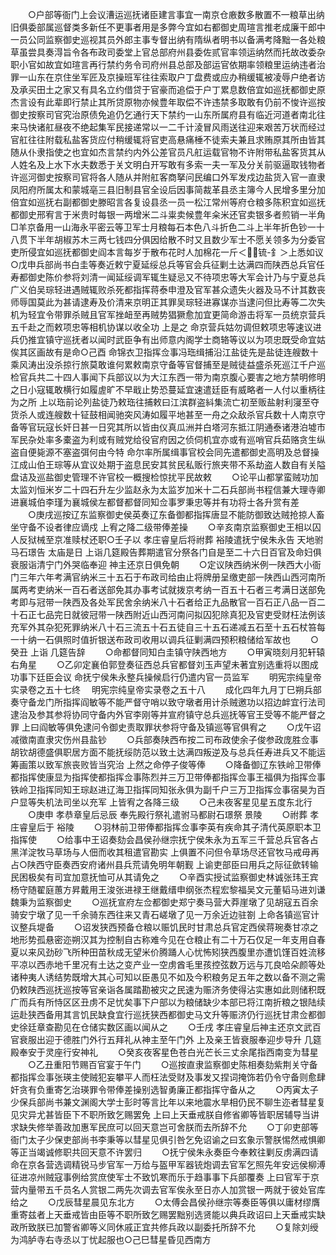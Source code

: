 <!-- { "loadSidebar": true } -->
　　○户部等衙门上会议漕运巡抚诸臣建言事宜一南京仓廒数多散置不一粮草出纳旧俱委部属巡督类多新任不更事者用是多弊今宜如右都御史周瑄言推老成廉干郎中一员公同监察御史巡视其员外郎主事专督出纳有隋纵者明书以备满考降黜一各处粮草虽尝具奏淂旨令各布政司委堂上官总部府州县委佐贰官率领运纳然而托故改委杂职小官如故宜如瑄言再行禁约务令司府州县总部及部运官依期率领粮里运纳违者治罪一山东在京住坐军匠及京操班军往往索取户丁盘费或应办稍缓辄被凌辱户绝者访及承买田土之家又有具名立约借贷于官豪而追偿于户丁累息数倍宜如巡抚都御史原杰言设有此辈即行禁止其所贷原物亦候豊年取偿不许违禁多取敢有仍前不悛许巡按御史按察司官究治原债免追仍乞通行天下禁约一山东所属府县有临近河道者南北往来马快诸舡昼夜不绝起集军民接递常以一二千计淩冒风雨送往迎来艰苦万状而经过官舡往往附载私盐客货应付稍缓辄将官吏高悬痛棰不徒索夫兼且求贿原其所由皆其随从仆隶指使之也宜如杰言禁约内外公差官员凡舡运载官物不许附带私盐客货其从人姓名及上水下水夫数悉于关文明白开写敢有多索一夫一军及分关前驱逼取钱物者许巡河御史按察司官将各人随从并附舡客商拏问民编口外军发戍边盐货入官一直隶凤阳府所属太和蒙城亳三县旧制县官全设后因事简裁革县丞主簿今人民增多里分加倍宜如巡抚右副都御史滕昭言各复设县丞一员一松江常州等府仓粮多陈积宜如巡抚都御史邢宥言于米贵时每银一两增米二斗粜卖候豊年籴米还官卖银多者煎销一半角□羊京备用一山海永平密云等卫军士月粮每石本色八斗折色二斗上半年折色钞一十八贯下半年胡椒苏木三两七钱四分俱因给散不时又且数少军士不愿关领多为分委官吏所侵宜如巡抚都御史阎本言每岁于散布花时人加棉花一斤＜锍-釒＞上悉如议○戊申兵部尚书白圭等奏近敕宁夏延绥总兵等官会兵征剿土达满四而陕西总兵官任寿都御史陈价参将刘清一闻延绥调军辄生疑忌又不待项忠等大军会计乃与宁夏总兵广义伯吴琮轻进遇贼辄败杀死都指挥蒋泰申澄及官军甚众遗失火器及马不计其数丧师辱国莫此为甚请逮寿及价清来京明正其罪吴琮轻进寡谋亦当逮问但比寿等二次失机为轻宜令带罪杀贼且官军挫衄至再贼势猖獗愈加宜更简命游击将军一员统京营兵五千赴之而敕项忠等相机协谋以收全功  上是之  命京营兵姑勿调但敕项忠等速议进兵仍推宜镇守巡抚者以闻时武臣争有出师意内阁学士商辂等议以为项忠既受命宜姑俟其区画故有是命○己酉  命锦衣卫指挥佥事冯珤缉捕沿江盐徒先是盐徒连艘数十乘风涛出没杀掠行旅莫敢谁何累敕南京守备等官督捕至是贼徒益盛杀死巡江千户巡检官兵共二十四人事闻下兵部议以为大江东西一带为南京腹心要害之地方禁明修明之日小寇辄敢横行如履虗旷不早戢止势恐蔓延宜速遣廷臣有威略者一人付以重柄往为之所  上以珤前论列盐徒乃敕珤往捕敕曰江滨群盗紏集流亡初至贩盐射利寖至夺货杀人或连艘数十钲鼓相闻驰突风涛如履平地甚至一舟之众敌杀官兵数十人南京守备等官玩寇长奸日甚一日究其所以皆由仪真瓜洲并白塔河东抵江阴通泰诸港泊墟市军民杂处率多橐盗为利或有贼党给役官府因之侦伺机宜亦或有巡哨官兵茹赂贪生纵盗自便毙源不塞盗弭何由今特  命尔率所属缉事官校会同先遣都御史高明及总督操江成山伯王琮等从宜议处期于盗息民安其贫民私贩行旅夹带不系劫盗人数自有关隘盘诘及巡盐御史管理不许官校一概搜检惊扰平民故敕
　　○论平山都掌蛮贼功加太监刘恒米岁二十四石升左少监赵永为太监岁加米十二石兵部尚书程信兼大理寺卿进襄城伯李瑾为襄城侯左都督都督同知佥事罗秉忠等并有功将士各升赏有差
　　○庚戌巡按辽东监察御史侯英奏辽东备御都指挥唐显不能防御致达贼抢掠人畜坐守备不设者律应谪戍  上宥之降二级带俸差操
　　○辛亥南京监察御史王相以囚人反狱械至京准赎杖还职○壬子以  孝庄睿皇后将祔葬  裕陵遣抚宁侯朱永告  天地驸马石璟告  太庙是日  上诣几筵殿告葬期遣官分祭各门自是至二十六日百官及命妇俱衰服诣清宁门外哭临奉迎  神主还京日俱免朝
　　○定议陕西纳米例一陕西大小衙门三年六年考满官纳米三十五石于布政司给由止将牌册呈缴吏部一陕西山西河南所属两考吏纳米一百石者送部免其办事考试就拨京考纳一百五十石者三考满日送部免考即与冠带一陕西及各处军民舍余纳米八十石者给正九品散官一百石正八品一百二十石正七品完日就彼冠带一陕西附近山西河南问拟囚犯除真犯及官吏受财枉法例该充军外其杂犯死罪纳米八十石三流五十石五徒自三十五石递减五石至十五石杖笞每一十纳一石俱照时值折银送布政司收用以调兵征剿满四预积粮储给军故也
　　○癸丑  上诣  几筵告辞
　　○命都督同知白圭镇守陕西地方
　　○甲寅晓刻月犯轩辕右角星
　　○乙卯定襄伯郭登奏征西总兵官都督刘玉声望未著宜别选重将以图成功事下廷臣会议  命抚宁侯朱永整兵操候启行仍遣内官一员监军
　　明宪宗纯皇帝实录卷之五十七终
　明宪宗纯皇帝实录卷之五十八
　　成化四年九月丁巳朔兵部奏守备龙门所指挥阎敏等不能严督守哨以致守墩者用计杀贼邀功以招边衅宜行法司逮治及参其参将协同守备内外官李刚等并宣府镇守总兵巡抚等官王受等不能严督之罪  上曰阎敏等俱免逮问令御史责取罪状参将守备及镇巡等官俱宥之
　　○戊午诏减徵南直隶灾伤州县盐钞
　　○兵部奏陕西布按二司布政使余子俊参政庞胜佥事胡钦胡德盛俱职居方面不能抚绥防范以致土达满四叛逆及与总兵任寿进兵又不能运筹画策以致军旅丧败皆当究治  上然之命停子俊等俸
　　○降备御辽东铁岭卫带俸都指挥使康显为指挥使都指挥佥事陈烈并三万卫带俸都指挥佥事王福俱为指挥佥事铁岭卫指挥同知王琮赵进辽海卫指挥同知张永俱为副千户三万卫指挥佥事宿昊为百户显等失机法司坐以充军  上皆宥之各降三级
　　○己未夜客星见星五度东北行
　　○庚申  孝恭章皇后忌辰  奉先殿行祭礼遣驸马都尉石璟祭  景陵
　　○祔葬  孝庄睿皇后于  裕陵
　　○羽林前卫带俸都指挥佥事李英有疾命其子清代英原职本卫指挥使
　　○给事中王诏奏劾会昌侯孙继宗抚宁侯朱永为五军三千营总兵官各占黑洋淀牧马草场与人佃而收其租遣官勘实  上俱置不问但令草场尽还官牧马戒毋再占○陕西守臣奏西安府诸州县兵荒请免明年朝觐  上谕吏部臣曰用兵之际征歛转输民困极矣有司宜加意抚恤可从其请免之
　　○辛酉实授试监察御史林诚张玮王宾杨守随翟庭蕙方昇戴用王浚张进禄王继戴缙申纲张杰程宏黎福吴文元董韬马进刘谦魏秉为监察御史
　　○巡抚宣府左佥都御史郑宁奏马营大莽崖墩了见胡寇五百余骑安宁墩了见一千余骑东西往来又青石嵯墩了见一万余近边驻劄  上命各镇巡官计议整兵堤备
　　○诏发狭西预备仓粮以赈饥民时甘肃总兵官定西侯蒋琬奏甘凉之地形势孤悬密迩朔汉其为控制自古称难今见在仓粮止有二十万石仅足一年支用自春夏以来风劲砂飞所种田苗秋成无望米价腾踊人心忧怖矧狭西腹里亦遭饥馑百姓流移平凉以西赤地千里况有土达之变产业一空虏酋毛里孩控弦数万远与兀良哈朵颜等处诸种夷人诱结势既增大其心可知以臣愚见不如及今积粮务足五年之数以备不测之需仍敕陕西巡抚巡按等官亲诣各属踏勘被灾之民速为赈济务使得沾实惠如此则储积既广而兵有所恃区区丑虏不足忧矣事下户部以为粮储缺少本部已将江南折粮之银陆续运赴狭西备用其言饥民缺食宜行巡抚狭西都御史马文升等赈济仍行巡抚甘肃佥都御史徐廷章查勘见在仓储实数区画以闻从之
　　○壬戌  孝庄睿皇后神主还京文武百官衰服出迎于德胜门外行五拜礼从神主至午门外  上及亲王皆衰服奉迎步导升  几筵殿奉安于灵座行安神礼
　　○癸亥夜客星色苍白光芒长三丈余尾指西南变为彗星
　　○乙丑重阳节赐百官宴于午门
　　○巡按直隶监察御史陈相奏劾紫荆关守备都指挥佥事张瑛主使贼犯妄攀平人而枉法受财及事发又捏词掩饰若仍令守备则愈肆奸贪有负重寄乞治瑛罪令带俸差操别选智勇廉正都指挥守备从之
　　○丙寅太子少保兵部尚书兼文渊阁大学士彭时等言比年以来地震水旱相仍民不聊生迩者彗星复见灾异尤甚皆臣下不职所致乞赐罢免  上曰上天垂戒朕自修省卿等皆职居辅导当讲求缺失修举善政加惠军民庶可以回天意岂可舍朕而去所辞不允
　　○丁卯吏部等衙门太子少保吏部尚书李秉等以彗星见俱引咎乞免诏谕之曰玄象示警朕惕然戒惧卿等正当竭诚修职共回天意不许罢归
　　○抚宁侯朱永奏臣今奉敕往剿反虏满四请命在京各营选调精锐马步官军一万给与盔甲军器铳炮调去官军乞照先年安远侯柳溥征进凉州贼寇事例给赏庶使军士不致饥寒而乐于趋事事下兵部覆奏  上曰官军于京营内量带五千员名人赏银二两先次调去官军俟永至日亦人加赏银一两就于彼处官库给之
　　○戊辰彗星晨见东北方
　　○太傅会昌侯孙继宗等奏臣等俱以庸材缪膺重寄兹者上天垂戒皆由臣等不职所致乞赐罢黜别选贤能以典兵政诏曰上天垂戒实缺政所致朕已加警省卿等义同休戚正宜共修兵政以副委托所辞不允
　　○复除刘绶为鸿胪寺右寺丞以丁忧起服也○己巳彗星昏见西南方
